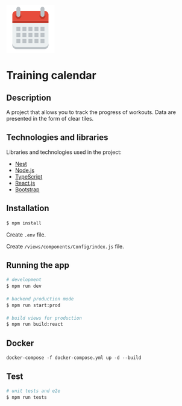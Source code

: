 ﻿﻿![icon](https://raw.githubusercontent.com/Andy1Blue/fit-calendar/master/views/assets/logo-calendar.png)

Training calendar
====

## Description

A project that allows you to track the progress of workouts. Data are presented in the form of clear tiles.

## Technologies and libraries

Libraries and technologies used in the project:
- [Nest](https://nestjs.com/)
- [Node.js](https://nodejs.org/en/)
- [TypeScript](https://www.typescriptlang.org/)
- [React.js](https://facebook.github.io/react/)
- [Bootstrap](https://v4-alpha.getbootstrap.com)

## Installation

```bash
$ npm install
```

Create `.env` file.

Create `/views/components/Config/index.js` file.

## Running the app

```bash
# development
$ npm run dev

# backend production mode
$ npm run start:prod

# build views for production
$ npm run build:react
```

## Docker

```
docker-compose -f docker-compose.yml up -d --build
```

## Test

```bash
# unit tests and e2e
$ npm run tests
```
